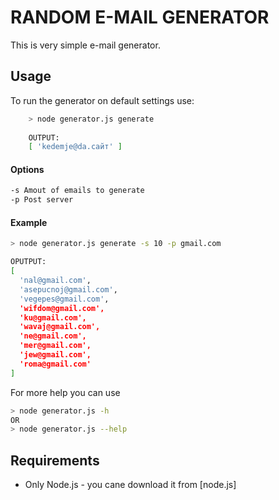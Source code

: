 # RANDOM E-MAIL GENERATOR
This is very simple e-mail generator.


## Usage

To run the generator on default settings use:
```sh
    > node generator.js generate
    
    OUTPUT:
    [ 'kedemje@da.сайт' ]
```


#### Options
```sh
-s Amout of emails to generate 
-p Post server
```

#### Example
```sh
> node generator.js generate -s 10 -p gmail.com

OPUTPUT:
[
  'nal@gmail.com',
  'asepucnoj@gmail.com',
  'vegepes@gmail.com',
  'wifdom@gmail.com',
  'ku@gmail.com',
  'wavaj@gmail.com',
  'ne@gmail.com',
  'mer@gmail.com',
  'jew@gmail.com',
  'roma@gmail.com'
]
```

For more help you can use
```sh
> node generator.js -h
OR
> node generator.js --help
```
## Requirements

- Only Node.js - you cane download it from [node.js]


